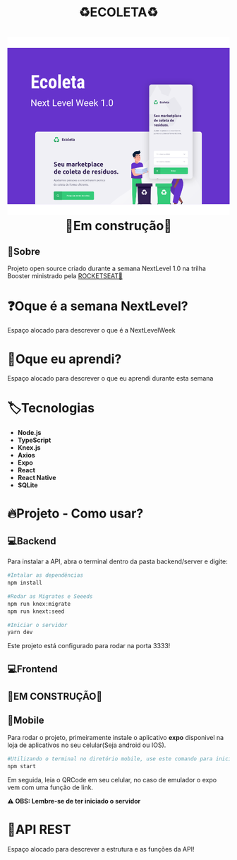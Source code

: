 
<h1 align = "center">
♻ECOLETA♻
</h1>
<h1 align = "center">
 <img src = "./.github/capa.svg"><br>
 🚧Em construção🚧
</h1>



## 📕Sobre

Projeto open source criado durante a semana NextLevel 1.0 na trilha Booster ministrado pela 
<a href= "https://rocketseat.com.br/">ROCKETSEAT🚀</a>


# ❓Oque é a semana NextLevel?
Espaço alocado para descrever o que é a NextLevelWeek

# 📕Oque eu aprendi?
Espaço alocado para descrever o que eu aprendi durante esta semana

# 🏷Tecnologias
<ul>
<li><b>Node.js</b></li>
<li><b>TypeScript</b></li>
<li><b>Knex.js</b></li>
<li><b>Axios</b></li>
<li><b>Expo</b></li>
<li><b>React</b></li>
<li><b>React Native</b></li>
<li><b>SQLite</b></li>
</ul>

# 🔥Projeto - Como usar?
## 💻Backend
Para instalar a API,
 abra o terminal dentro da pasta backend/server e digite:
 
 ```sh
 #Intalar as dependências
 npm install
```
```sh
#Rodar as Migrates e Seeeds
npm run knex:migrate
npm run knext:seed
```
```sh
#Iniciar o servidor
yarn dev
```
Este projeto está configurado para rodar na porta 3333!

## 💻Frontend
## 🚧EM CONSTRUÇÃO🚧

## 📱Mobile

 Para rodar o projeto, primeiramente instale o aplicativo <b>expo</b> disponivel na loja de aplicativos no seu celular(Seja android ou IOS).

 ```sh
 #Utilizando o terminal no diretório mobile, use este comando para iniciar o expo
 npm start
 ```

 Em seguida, leia o QRCode em seu celular, no caso de emulador o expo vem com uma função de link.

 <Strong>⚠ OBS: Lembre-se de ter iniciado o servidor</Strong>




# 📒API REST
Espaço alocado para descrever a estrutura e as funções da API!













